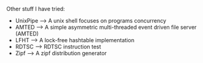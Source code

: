 Other stuff I have tried:
* UnixPipe --> A unix shell focuses on programs concurrency
* AMTED --> A simple asymmetric multi-threaded event driven file server (AMTED)
* LFHT --> A lock-free hashtable implementation
* RDTSC --> RDTSC instruction test
* Zipf --> A zipf distribution generator
